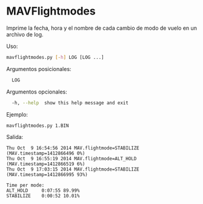 # MAVFlightmodes
Imprime la fecha, hora y el nombre de cada cambio de modo de vuelo en un archivo de log.

Uso:
```bash
mavflightmodes.py [-h] LOG [LOG ...]
```

Argumentos posicionales:
```bash
  LOG
```
Argumentos opcionales:
```bash
  -h, --help  show this help message and exit
```

Ejemplo:

```
mavflightmodes.py 1.BIN
```

Salida:

```
Thu Oct  9 16:54:56 2014 MAV.flightmode=STABILIZE    (MAV.timestamp=1412866496 0%)
Thu Oct  9 16:55:19 2014 MAV.flightmode=ALT_HOLD     (MAV.timestamp=1412866519 6%)
Thu Oct  9 17:03:15 2014 MAV.flightmode=STABILIZE    (MAV.timestamp=1412866995 93%)

Time per mode:
ALT_HOLD     0:07:55 89.99%
STABILIZE    0:00:52 10.01%
```
